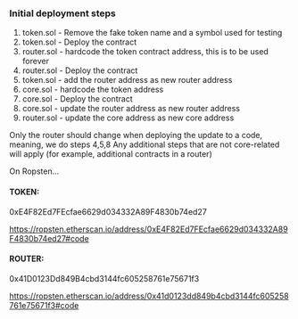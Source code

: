 ### Initial deployment steps
1. token.sol - Remove the fake token name and a symbol used for testing
2. token.sol - Deploy the contract
3. router.sol - hardcode the token contract address, this is to be used forever
4. router.sol - Deploy the contract
5. token.sol - add the router address as new router address
6. core.sol - hardcode the token address
7. core.sol - Deploy the contract
8. core.sol - update the router address as new router address
9. router.sol - update the core address as new core address

Only the router should change when deploying the update to a code, meaning, we do steps 4,5,8
Any additional steps that are not core-related will apply (for example, additional contracts in a router)


On Ropsten...

#### TOKEN: 
0xE4F82Ed7FEcfae6629d034332A89F4830b74ed27

https://ropsten.etherscan.io/address/0xE4F82Ed7FEcfae6629d034332A89F4830b74ed27#code


#### ROUTER:
0x41D0123Dd849B4cbd3144fc605258761e75671f3

https://ropsten.etherscan.io/address/0x41d0123dd849b4cbd3144fc605258761e75671f3#code
